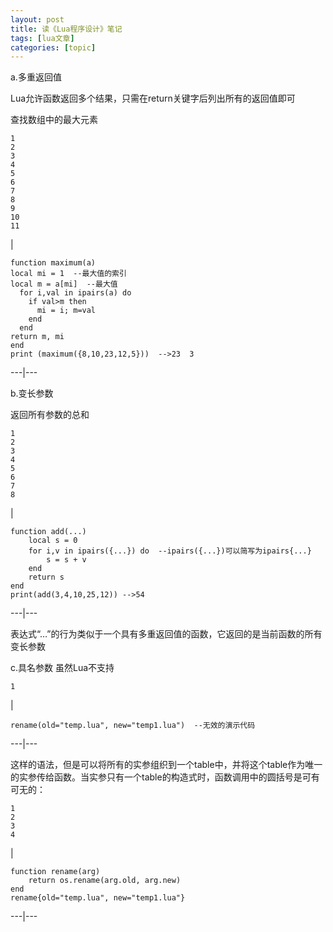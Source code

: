 ```yaml
---
layout: post
title: 读《Lua程序设计》笔记 
tags: [lua文章]
categories: [topic]
---
```

a.多重返回值

Lua允许函数返回多个结果，只需在return关键字后列出所有的返回值即可

查找数组中的最大元素

    
    
    1
    2
    3
    4
    5
    6
    7
    8
    9
    10
    11
    

|

    
    
    function maximum(a)
    local mi = 1  --最大值的索引
    local m = a[mi]  --最大值
      for i,val in ipairs(a) do
        if val>m then
          mi = i; m=val
        end
      end
    return m, mi
    end
    print (maximum({8,10,23,12,5}))  -->23  3
      
  
---|---  
  
b.变长参数

返回所有参数的总和

    
    
    1
    2
    3
    4
    5
    6
    7
    8
    

|

    
    
    function add(...)
        local s = 0
        for i,v in ipairs({...}) do  --ipairs({...})可以简写为ipairs{...}
            s = s + v
        end
        return s
    end
    print(add(3,4,10,25,12)) -->54
      
  
---|---  
  
表达式“…”的行为类似于一个具有多重返回值的函数，它返回的是当前函数的所有变长参数

c.具名参数 虽然Lua不支持

    
    
    1
    

|

    
    
    rename(old="temp.lua", new="temp1.lua")  --无效的演示代码
      
  
---|---  
  
这样的语法，但是可以将所有的实参组织到一个table中，并将这个table作为唯一的实参传给函数。当实参只有一个table的构造式时，函数调用中的圆括号是可有可无的：

    
    
    1
    2
    3
    4
    

|

    
    
    function rename(arg)
        return os.rename(arg.old, arg.new)
    end
    rename{old="temp.lua", new="temp1.lua"}
      
  
---|---